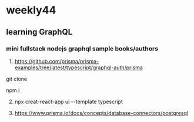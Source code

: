 # weekly44

## learning GraphQL 
### mini fullstack nodejs graphql sample books/authors


1. https://github.com/prisma/prisma-examples/tree/latest/typescript/graphql-auth/prisma

git clone

npm i

2. npx creat-react-app ui --template typescript


3. https://www.prisma.io/docs/concepts/database-connectors/postgresql


